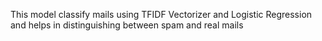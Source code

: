 This model classify mails using TFIDF Vectorizer and Logistic Regression and helps in distinguishing  between spam and real mails 